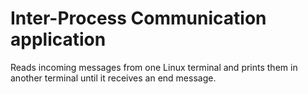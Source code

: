 # Inter-Process Communication application
Reads incoming messages from one Linux terminal and prints them in another terminal until it receives an end message.
